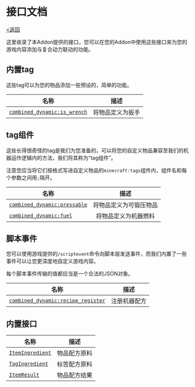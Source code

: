 # 接口文档
[<返回](../index.md)

这里收录了本Addon提供的接口，您可以在您的Addon中使用这些接口来为您的游戏内容添加与复合动力联动的功能。

## 内置tag

这些tag可以为您的物品添加一些预设的，简单的功能。

| 名称 | 描述 |
| --- | :---: |
| [`combined_dynamic:is_wrench`](./built_in_tags/is_wrench.md) | 将物品定义为扳手 |

## tag组件

这些长得很奇怪的tag是我们为您准备的，可以将您的自定义物品兼容至我们的机器运作逻辑内的方法，我们将其称为“tag组件”。

注意您应当将它们按格式写进自定义物品的`minecraft:tags`组件内，组件名和每个参数之间用`;`隔开。

| 名称 | 描述 |
| --- | :---: |
| [`combined_dynamic:pressable`](./tag_components/pressable.md) | 将物品定义为可锻压物品 |
| [`combined_dynamic:fuel`](./tag_components/fuel.md) | 将物品定义为机器燃料 |

## 脚本事件

您可以使用游戏提供的`/scriptevent`命令向脚本层发送事件，而我们内置了一些事件可以让您更深度地自定义游戏内容。

每个脚本事件传输的值都应当是一个合法的JSON对象。

| 名称 | 描述 |
| --- | :---: |
| [`combined_dynamic:recipe_register`](./script_events/recipe_register.md) | 注册机器配方 |

## 内置接口

| 名称 | 描述 |
| --- | :---: |
| [`ItemIngredient`](./built_in_interfaces/item_ingtedient.md) | 物品配方原料 |
| [`TagIngredient`](./built_in_interfaces/tag_ingtedient.md) | 标签配方原料 |
| [`ItemResult`](./built_in_interfaces/item_result.md) | 物品配方结果 |

